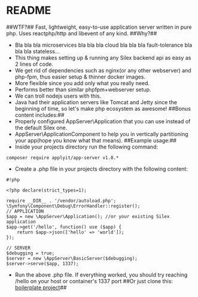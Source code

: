 # README #
##WTF?##
Fast, lightweight, easy-to-use application server written in pure php. Uses reactphp/http and libevent of any kind.
##Why?##
* Bla bla bla microservices bla bla bla cloud bla bla bla fault-tolerance bla bla bla stateless...
* This thing makes setting up & running any Silex backend api as easy as 2 lines of code.
* We get rid of dependencies such as nginx(or any other webserver) and php-fpm, thus easier setup & thinner docker images.
* More flexible since you add only what you really need.
* Performs better than similar phpfpm+webserver setup.
* We can troll nodejs users with this.
* Java had their application servers like Tomcat and Jetty since the beginning of time, so let's make php ecosystem as awesome!
##Bonus content includes:##
* Properly configured AppServer\Application that you can use instead of the default Silex one.
* AppServer\ApplicationComponent to help you in vertically partitioning your app(hope you know what that means). 
##Example usage:##
*  Inside your projects directory run the following command: 
```
composer require applyit/app-server v1.0.*
```
* Create a .php file in your projects directory with the following content:
```
#!php

<?php declare(strict_types=1);

require __DIR__ . '/vendor/autoload.php';
\Symfony\Component\Debug\ErrorHandler::register();
// APPLICATION
$app = new \AppServer\Application(); //or your existing Silex application
$app->get('/hello', function() use ($app) {
    return $app->json(['hello' => 'world']);
});

// SERVER
$debugging = true;
$server = new \AppServer\BasicServer($debugging);
$server->serve($app, 1337);
```
* Run the above .php file. If everything worked, you should try reaching /hello on your host or container's 1337 port
##Or just clone this: [boilerplate project](https://bitbucket.org/apply/react-silex-example)##